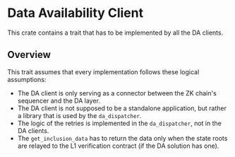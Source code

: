 # Data Availability Client

This crate contains a trait that has to be implemented by all the DA clients.

## Overview

This trait assumes that every implementation follows these logical assumptions:

- The DA client is only serving as a connector between the ZK chain's sequencer and the DA layer.
- The DA client is not supposed to be a standalone application, but rather a library that is used by the
  `da_dispatcher`.
- The logic of the retries is implemented in the `da_dispatcher`, not in the DA clients.
- The `get_inclusion_data` has to return the data only when the state roots are relayed to the L1 verification contract
  (if the DA solution has one).
